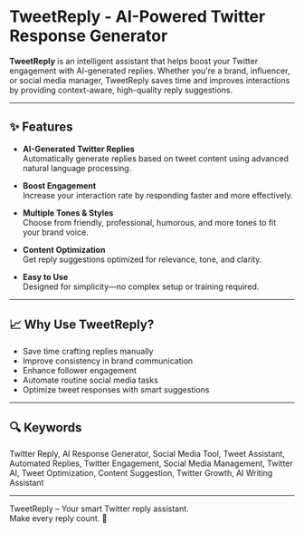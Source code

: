 # TweetReply - AI-Powered Twitter Response Generator

**TweetReply** is an intelligent assistant that helps boost your Twitter engagement with AI-generated replies. Whether you're a brand, influencer, or social media manager, TweetReply saves time and improves interactions by providing context-aware, high-quality reply suggestions.

---

## ✨ Features

- **AI-Generated Twitter Replies**  
  Automatically generate replies based on tweet content using advanced natural language processing.

- **Boost Engagement**  
  Increase your interaction rate by responding faster and more effectively.

- **Multiple Tones & Styles**  
  Choose from friendly, professional, humorous, and more tones to fit your brand voice.

- **Content Optimization**  
  Get reply suggestions optimized for relevance, tone, and clarity.

- **Easy to Use**  
  Designed for simplicity—no complex setup or training required.

---

## 📈 Why Use TweetReply?

- Save time crafting replies manually  
- Improve consistency in brand communication  
- Enhance follower engagement  
- Automate routine social media tasks  
- Optimize tweet responses with smart suggestions

---

## 🔍 Keywords

Twitter Reply, AI Response Generator, Social Media Tool, Tweet Assistant, Automated Replies, Twitter Engagement, Social Media Management, Twitter AI, Tweet Optimization, Content Suggestion, Twitter Growth, AI Writing Assistant

---

TweetReply – Your smart Twitter reply assistant.  
Make every reply count. 🚀
